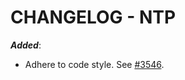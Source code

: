 # CHANGELOG - NTP

***Added***: 

* Adhere to code style. See [#3546](https://github.com/DataDog/integrations-core/pull/3546).

